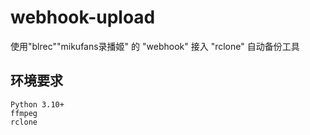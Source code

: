 # webhook-upload

使用"blrec""mikufans录播姬" 的 "webhook" 接入 "rclone" 自动备份工具



## 环境要求

    Python 3.10+
    ffmpeg 
    rclone

